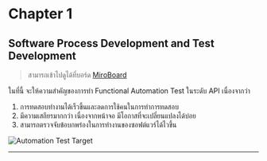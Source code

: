 # Chapter 1
## Software Process Development and Test Development

> สามารถเข้าไปดูได้ที่บอร์ด [MiroBoard](https://miro.com/app/board/uXjVKZPHSL4=/)

ในที่นี้ จะให้ความสำคัญของการทำ Functional Automation Test ในระดับ API เนื่องจากว่า
1. การทดสอบทำงานได้เร็วขึ้นและลดการใช้คนในการทำการทดสอบ
2. มีความเสถียรมากกว่า เนื่องจากหน้าจอ มีโอกาสที่จะเปลี่ยนแปลงได้บ่อย
3. สามารถตรวจจับข้อบกพร่องในการทำงานของซอฟต์แวร์ได้ไวขึ้น

![Automation Test Target](/images/automation-tests-target.png)



---
